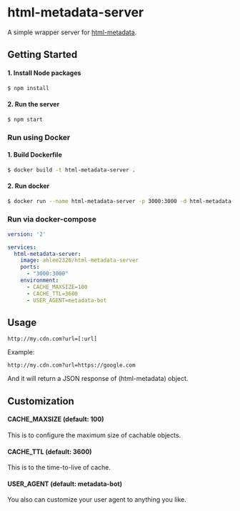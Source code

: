 # html-metadata-server
A simple wrapper server for [html-metadata](https://github.com/wikimedia/html-metadata).

## Getting Started

#### 1. Install Node packages

```sh
$ npm install
```

#### 2. Run the server

```sh
$ npm start
```

### Run using Docker

#### 1. Build Dockerfile

```sh
$ docker build -t html-metadata-server .
```

#### 2. Run docker

```sh
$ docker run --name html-metadata-server -p 3000:3000 -d html-metadata-server
```

### Run via docker-compose

```yaml
version: '2'

services:
  html-metadata-server:
    image: ahlee2326/html-metadata-server
    ports:
      - "3000:3000"
    environment:
      - CACHE_MAXSIZE=100
      - CACHE_TTL=3600
      - USER_AGENT=metadata-bot
```

## Usage

`http://my.cdn.com?url=[:url]`

Example:

`http://my.cdn.com?url=https://google.com`

And it will return a JSON response of (html-metadata) object.

## Customization

#### CACHE_MAXSIZE (default: 100)

This is to configure the maximum size of cachable objects.

#### CACHE_TTL (default: 3600)

This is to the time-to-live of cache.

#### USER_AGENT (default: metadata-bot)

You also can customize your user agent to anything you like.
